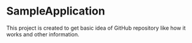 # SampleApplication
This project is created to get basic idea of GitHub repository like how it works and other information.
